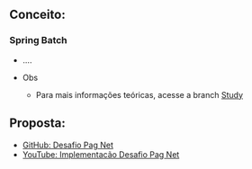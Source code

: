 ## Conceito:
  ### Spring Batch
  - ....
    
  - Obs
    - Para mais informações teóricas, acesse a branch [Study](https://github.com/EullerHenrique/api_pagamento_spring_batch_2025/tree/study)

## Proposta:
  - [GitHub: Desafio Pag Net](https://github.com/Pagnet/desafio-back-end)
  - [YouTube: Implementacão Desafio Pag Net](https://www.youtube.com/playlist?list=PLiFLtuN04BS1c-JvhKFxYyeD-GVtnwUcx)

